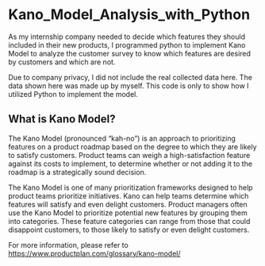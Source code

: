# Kano_Model_Analysis_with_Python

As my internship company needed to decide which features they should included in their new products, I programmed python to implement Kano Model to analyze the customer survey to know which features are desired by customers and which are not.

Due to company privacy, I did not include the real collected data here. The data shown here was made up by myself. This code is only to show how I utilized Python to implement the model.

## What is Kano Model?

The Kano Model (pronounced “kah-no”) is an approach to prioritizing features on a product roadmap based on the degree to which they are likely to satisfy customers. Product teams can weigh a high-satisfaction feature against its costs to implement, to determine whether or not adding it to the roadmap is a strategically sound decision.

The Kano Model is one of many prioritization frameworks designed to help product teams prioritize initiatives. Kano can help teams determine which features will satisfy and even delight customers. Product managers often use the Kano Model to prioritize potential new features by grouping them into categories. These feature categories can range from those that could disappoint customers, to those likely to satisfy or even delight customers.

For more information, please refer to https://www.productplan.com/glossary/kano-model/
